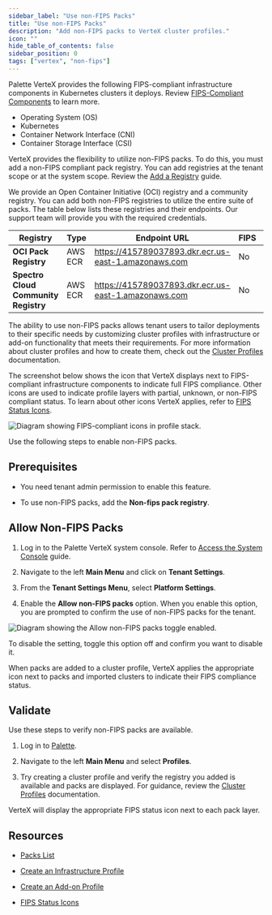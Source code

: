 ```yaml
---
sidebar_label: "Use non-FIPS Packs"
title: "Use non-FIPS Packs"
description: "Add non-FIPS packs to VerteX cluster profiles."
icon: ""
hide_table_of_contents: false
sidebar_position: 0
tags: ["vertex", "non-fips"]
---
```





Palette VerteX provides the following FIPS-compliant infrastructure components in Kubernetes clusters it deploys. Review [FIPS-Compliant Components](../../fips/fips-compliant-components.md) to learn more.
    
- Operating System (OS)
- Kubernetes
- Container Network Interface (CNI)
- Container Storage Interface (CSI)

VerteX provides the flexibility to utilize non-FIPS packs. To do this, you must add a non-FIPS compliant pack registry. You can add registries at the tenant scope or at the system scope. Review the [Add a Registry](../add-registry.md) guide. 

We provide an Open Container Initiative (OCI) registry and a community registry. You can add both non-FIPS registries to utilize the entire suite of packs. The table below lists these registries and their endpoints. Our support team will provide you with the required credentials.

| **Registry**                         | **Type**  | **Endpoint URL**           | **FIPS** |**Base Path**            |
| -------------------------------------| ----------| -------------------------- | -------- |-------------------------|
| **OCI Pack Registry**                | AWS ECR   | https://415789037893.dkr.ecr.us-east-1.amazonaws.com  | No | production |
| **Spectro Cloud Community Registry** | AWS ECR   | https://415789037893.dkr.ecr.us-east-1.amazonaws.com  | No | community |

The ability to use non-FIPS packs allows tenant users to tailor deployments to their specific needs by customizing cluster profiles with infrastructure or add-on functionality that meets their requirements. For more information about cluster profiles and how to create them, check out the [Cluster Profiles](../../../profiles/cluster-profiles/cluster-profiles.md) documentation.

The screenshot below shows the icon that VerteX displays next to FIPS-compliant infrastructure components to indicate full FIPS compliance. Other icons are used to indicate profile layers with partial, unknown, or non-FIPS compliant status. To learn about other icons VerteX applies, refer to [FIPS Status Icons](../../fips/fips-status-icons.md).

![Diagram showing FIPS-compliant icons in profile stack.](/vertex_fips-status-icons_icons-in-profile-stack.png) 


Use the following steps to enable non-FIPS packs.

## Prerequisites

- You need tenant admin permission to enable this feature.

- To use non-FIPS packs, add the **Non-fips pack registry**.


## Allow Non-FIPS Packs

1. Log in to the Palette VerteX system console. Refer to [Access the System Console](../system-management.md#access-the-system-console) guide.

2. Navigate to the left **Main Menu** and click on **Tenant Settings**. 

3. From the **Tenant Settings Menu**, select **Platform Settings**.

4. Enable the **Allow non-FIPS packs** option. When you enable this option, you are prompted to confirm the use of non-FIPS packs for the tenant.


![Diagram showing the Allow non-FIPS packs toggle enabled.](/vertex_use-non-fips-settings_nonFips-packs.png)
 

To disable the setting, toggle this option off and confirm you want to disable it.

When packs are added to a cluster profile, VerteX applies the appropriate icon next to packs and imported clusters to indicate their FIPS compliance status.   


## Validate

Use these steps to verify non-FIPS packs are available.

1. Log in to [Palette](https://console.spectrocloud.com).

2. Navigate to the left **Main Menu** and select **Profiles**. 

3. Try creating a cluster profile and verify the registry you added is available and packs are displayed. For guidance, review the [Cluster Profiles](../../../profiles/cluster-profiles/cluster-profiles.md) documentation.

VerteX will display the appropriate FIPS status icon next to each pack layer.
   

## Resources

- [Packs List](../../../integrations/integrations.mdx)

- [Create an Infrastructure Profile](../../../profiles/cluster-profiles/create-cluster-profiles/create-infrastructure-profile.md)

- [Create an Add-on Profile](../../../profiles/cluster-profiles/create-cluster-profiles/create-addon-profile/create-addon-profile.md)

- [FIPS Status Icons](../../fips/fips-status-icons.md)



